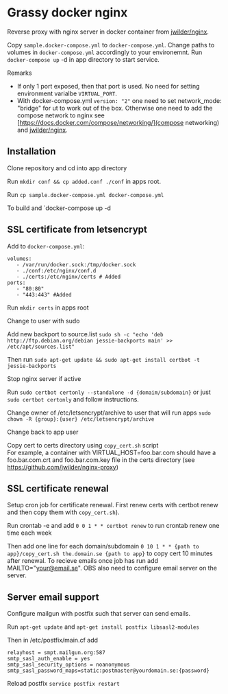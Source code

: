 # Grassy docker nginx

Reverse proxy with nginx server in docker container from [jwilder/nginx](https://github.com/jwilder/nginx-proxy).

Copy `sample.docker-compose.yml` to `docker-compose.yml`. Change paths to volumes in `docker-compose.yml` 
accordingly to your environemnt. Run `docker-compose up` -d in app directory to start service.

Remarks
- If only 1 port exposed, then that port is used. No need for setting environment varialbe `VIRTUAL_PORT`.
- With docker-compose.yml `version: "2"` one need to set network_mode: "bridge" for ut to work out of the box. 
Otherwise one need to add the compose network  to nginx see [https://docs.docker.com/compose/networking/](compose networking) 
and [jwilder/nginx](https://github.com/jwilder/nginx-proxy).

## Installation

Clone repository and cd into app directory

Run `mkdir conf && cp added.conf ./conf` in apps root.  

Run `cp sample.docker-compose.yml docker-compose.yml`

To build and  `docker-compose up -d

## SSL certificate from letsencrypt

Add to `docker-compose.yml`:
``` 
volumes:
   - /var/run/docker.sock:/tmp/docker.sock
   - ./conf:/etc/nginx/conf.d
   - ./certs:/etc/nginx/certs # Added
ports:
   - "80:80"
   - "443:443" #Added
```

Run `mkdir certs` in apps root

Change to user with sudo

Add new backport to source.list `sudo sh -c "echo 'deb http://ftp.debian.org/debian jessie-backports main' >> /etc/apt/sources.list"`

Then run `sudo apt-get update && sudo apt-get install certbot -t jessie-backports`

Stop nginx server if active

Run `sudo certbot certonly --standalone -d {domaim/subdomain}` or just `sudo certbot certonly` and follow instructions.

Change owner of /etc/letsencrypt/archive to user that will run apps `sudo chown -R {group}:{user} /etc/letsencrypt/archive`

Change back to app user

Copy cert to certs directory using `copy_cert.sh` script   
For example, a container with VIRTUAL_HOST=foo.bar.com should have a 
foo.bar.com.crt and foo.bar.com.key file in the certs directory (see https://github.com/jwilder/nginx-proxy)

## SSL certificate renewal

Setup cron job for certificate renewal. First renew certs with certbot renew and then copy them with 
`copy_cert.sh`). 

Run crontab -e and add `0 0 1 * * certbot renew` to run crontab renew one time each week

Then add one line for each domain/subdomain `0 10 1 * * {path to app}/copy_cert.sh the.domain.se {path to app}`
to copy cert 10 minutes after renewal. To recieve emails once job has run add MAILTO="your@email.se". OBS also 
need to configure email server on the server.

## Server email support
Configure mailgun with postfix such that server can send emails.

Run `apt-get update` and `apt-get install postfix libsasl2-modules`

Then in /etc/postfix/main.cf add

```
relayhost = smpt.mailgun.org:587
smtp_sasl_auth_enable = yes
smtp_sasl_security_options = noanonymous
smtp_sasl_password_maps=static:postmaster@yourdomain.se:{password}
```

Reload postfix `service postfix restart`
